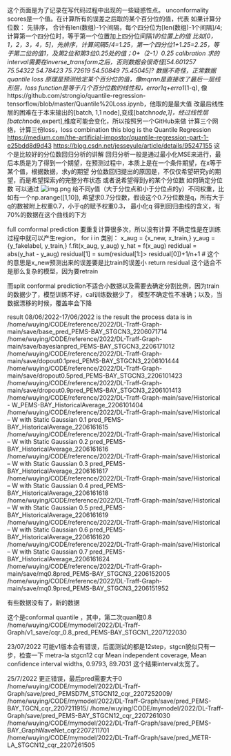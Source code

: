 这个页面是为了记录在写代码过程中出现的一些疑惑性点。
unconformality scores是一个值。在计算所有的误差之后取的某个百分位的值，代表
如果计算分位数：
    先排序， 合计有len(数组)-1个间隔，每个四分位为[len(数组)-1个间隔]/4;计算第一个四分位时，等于第一个位置加上四分位间隔*1的位置上的值
比如[0，1，2，3，4，5]，先排序，计算间隔5/4=1.25，第一个四分位1+1.25=2.25，等于第二位的值1，及第2位和第3位0.25处的值；0+（2-1）*0.25
calibration 求的interval需要在inverse_transform之后，否则数据会很奇怪[54.601257  75.54322   54.78423   75.72619   54.50849   75.45045]?
数据不奇怪，正常数据
quantile loss
原理是预测给定某个百分位的值，像mqrnn是直接改了最后一层线形层，loss function是等于几个百分位数的线性和，error1*q+erro1*(1-q),
像https://github.com/strongio/quantile-regression-tensorflow/blob/master/Quantile%20Loss.ipynb，他取的是最大值
改最后线性层的困难在于本来输出的[batch, 1,1 node],变成[batch*node,1]，经过线性层[batch*node,expert],维度可能会变化，所以按照另一个GitHub来做
计算三个网络，计算三份loss，loss combination
this blog is the Quantile Regression https://medium.com/the-artificial-impostor/quantile-regression-part-1-e25bdd8d9d43
https://blog.csdn.net/jesseyule/article/details/95247155 这个是比较好的分位数回归分析的讲解
回归分析一般是通过最小化MSE来进行，最后本质是为了得到一个期望，在预测过程中，本质上是在一个条件期望，在x等于某个值，根据数据，求y的期望
分位数回归提出的原因是，不仅仅希望研究y的期望，而是希望探索y的完整分布状态
或者说希望得到y的某个分位数
如何确定分位数
可以通过
![img.png](img.png)
给不同y值（大于分位点和小于分位点的y）不同权重，比如有一个np.arange([1,10]),
希望求0.7分位数，假设这个0.7分位数是q，所有大于q的数被附上权重0.7，小于q的赋予权重0.3，
最小化q
得到回归曲线的含义，有70%的数据在这个曲线的下方

full comformal prediction 要重复计算很多次，所以没有计算
不确定性是在训练过程中就可以产生region，
for i in 类别：
    x_aug = {x_new, x_train,}
    y_aug = {y_fakelabel, y_train,}
    f.fit(x_aug, y_aug)
    y_hat = f(x_aug)
    redidual = abs(y_hat - y_aug)
    residual[1] = sum(residual[1:]> residual[0])+1/n+1
    # 这个的意思是x_new预测出来的误差要是比train的误差小
return residual
这个适合不是那么复杂的模型，因为要retrain

而split conformal prediction不适合小数据以及需要去确定分割比例，因为train的数据少了，模型训练不好，cal训练数据少了，
模型不确定性不准确；以及，当数据漂移的时候，覆盖率会下降



result
08/06/2022-17/06/2022 is the result 
the process data is in 
/home/wuying/CODE/reference/2022/DL-Traff-Graph-main/save/base_pred_PEMS-BAY_STGCN3_2206071714
/home/wuying/CODE/reference/2022/DL-Traff-Graph-main/save/bayesianpred_PEMS-BAY_STGCN3_2206171012
/home/wuying/CODE/reference/2022/DL-Traff-Graph-main/save/dopout0.1pred_PEMS-BAY_STGCN3_2206101444
/home/wuying/CODE/reference/2022/DL-Traff-Graph-main/save/dropout0.5pred_PEMS-BAY_STGCN3_2206101423
/home/wuying/CODE/reference/2022/DL-Traff-Graph-main/save/dropout0.9pred_PEMS-BAY_STGCN3_2206101413
/home/wuying/CODE/reference/2022/DL-Traff-Graph-main/save/Historical - W_PEMS-BAY_HistoricalAverage_2206101404
/home/wuying/CODE/reference/2022/DL-Traff-Graph-main/save/Historical – W with Static Gaussian 0.1 pred_PEMS-BAY_HistoricalAverage_2206161615
/home/wuying/CODE/reference/2022/DL-Traff-Graph-main/save/Historical – W with Static Gaussian 0.2 pred_PEMS-BAY_HistoricalAverage_2206161616
/home/wuying/CODE/reference/2022/DL-Traff-Graph-main/save/Historical – W with Static Gaussian 0.3 pred_PEMS-BAY_HistoricalAverage_2206161617
/home/wuying/CODE/reference/2022/DL-Traff-Graph-main/save/Historical – W with Static Gaussian 0.4 pred_PEMS-BAY_HistoricalAverage_2206161618
/home/wuying/CODE/reference/2022/DL-Traff-Graph-main/save/Historical – W with Static Gaussian 0.5 pred_PEMS-BAY_HistoricalAverage_2206161619
/home/wuying/CODE/reference/2022/DL-Traff-Graph-main/save/Historical – W with Static Gaussian 0.6 pred_PEMS-BAY_HistoricalAverage_2206161620
/home/wuying/CODE/reference/2022/DL-Traff-Graph-main/save/Historical – W with Static Gaussian 0.7 pred_PEMS-BAY_HistoricalAverage_2206161624
/home/wuying/CODE/reference/2022/DL-Traff-Graph-main/save/mq0.8pred_PEMS-BAY_STGCN3_2206152005
/home/wuying/CODE/reference/2022/DL-Traff-Graph-main/save/mq0.9pred_PEMS-BAY_STGCN3_2206151952

有些数据没有了，新的数据

这个是conformal quantile ，其中，第二次quan取0.8
/home/wuying/CODE/mymodel/2022/DL-Traff-Graph/v1_save/cqr_0.8_pred_PEMS-BAY_STGCN1_2207122030

23/07/2022
可能v1版本会有错误，后面测试的都是12step，stgcn貌似只有一步，检查一下
metra-la stgcn12 cqr 
Mean independent coverage, Mean confidence interval widths, 0.9793, 89.7031
这个结果interval太宽了。

25/7/2022
更正错误，最后pred需要大于0
/home/wuying/CODE/mymodel/2022/DL-Traff-Graph/save/pred_PEMSD7M_STGCN12_cqr_2207252009/
/home/wuying/CODE/mymodel/2022/DL-Traff-Graph/save/pred_PEMS-BAY_TGCN_cqr_2207211915/
/home/wuying/CODE/mymodel/2022/DL-Traff-Graph/save/pred_PEMS-BAY_STGCN12_cqr_2207261030
/home/wuying/CODE/mymodel/2022/DL-Traff-Graph/save/pred_PEMS-BAY_GraphWaveNet_cqr2207211701
/home/wuying/CODE/mymodel/2022/DL-Traff-Graph/save/pred_METR-LA_STGCN12_cqr_2207261505